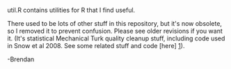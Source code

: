 util.R contains utilities for R that I find useful.

There used to be lots of other stuff in this repository, but it's now obsolete,
so I removed it to prevent confusion.  Please see older revisions if you want
it.  (It's statistical Mechanical Turk quality cleanup stuff, including code
used in Snow et al 2008.  See some related stuff and code [here] [1]).

-Brendan


[1]: http://behind-the-enemy-lines.blogspot.com/2010/06/detecting-spammers-on-mechanical-turk.html
